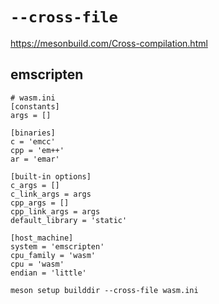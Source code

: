 # `--cross-file`

https://mesonbuild.com/Cross-compilation.html

## emscripten

```
# wasm.ini
[constants]
args = []

[binaries]
c = 'emcc'
cpp = 'em++'
ar = 'emar'

[built-in options]
c_args = []
c_link_args = args
cpp_args = []
cpp_link_args = args
default_library = 'static'

[host_machine]
system = 'emscripten'
cpu_family = 'wasm'
cpu = 'wasm'
endian = 'little'
```

```
meson setup builddir --cross-file wasm.ini
```
